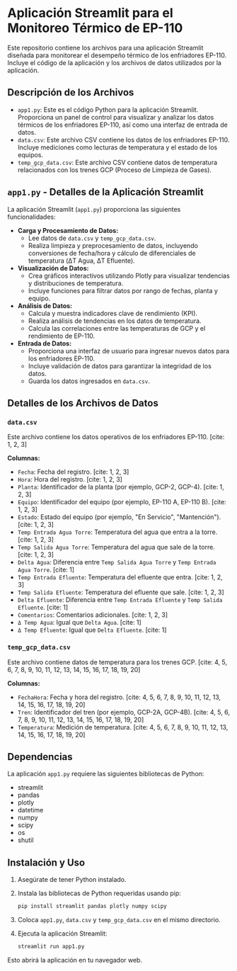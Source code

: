 # Aplicación Streamlit para el Monitoreo Térmico de EP-110

Este repositorio contiene los archivos para una aplicación Streamlit diseñada para monitorear el desempeño térmico de los enfriadores EP-110. Incluye el código de la aplicación y los archivos de datos utilizados por la aplicación.

## Descripción de los Archivos

* `app1.py`: Este es el código Python para la aplicación Streamlit. Proporciona un panel de control para visualizar y analizar los datos térmicos de los enfriadores EP-110, así como una interfaz de entrada de datos.
* `data.csv`: Este archivo CSV contiene los datos de los enfriadores EP-110. Incluye mediciones como lecturas de temperatura y el estado de los equipos.
* `temp_gcp_data.csv`: Este archivo CSV contiene datos de temperatura relacionados con los trenes GCP (Proceso de Limpieza de Gases).

## `app1.py` - Detalles de la Aplicación Streamlit

La aplicación Streamlit (`app1.py`) proporciona las siguientes funcionalidades:

* **Carga y Procesamiento de Datos:**
    * Lee datos de `data.csv` y `temp_gcp_data.csv`.
    * Realiza limpieza y preprocesamiento de datos, incluyendo conversiones de fecha/hora y cálculo de diferenciales de temperatura (ΔT Agua, ΔT Efluente).
* **Visualización de Datos:**
    * Crea gráficos interactivos utilizando Plotly para visualizar tendencias y distribuciones de temperatura.
    * Incluye funciones para filtrar datos por rango de fechas, planta y equipo.
* **Análisis de Datos:**
    * Calcula y muestra indicadores clave de rendimiento (KPI).
    * Realiza análisis de tendencias en los datos de temperatura.
    * Calcula las correlaciones entre las temperaturas de GCP y el rendimiento de EP-110.
* **Entrada de Datos:**
    * Proporciona una interfaz de usuario para ingresar nuevos datos para los enfriadores EP-110.
    * Incluye validación de datos para garantizar la integridad de los datos.
    * Guarda los datos ingresados en `data.csv`.

## Detalles de los Archivos de Datos

### `data.csv`

Este archivo contiene los datos operativos de los enfriadores EP-110. [cite: 1, 2, 3]

**Columnas:**

* `Fecha`: Fecha del registro. [cite: 1, 2, 3]
* `Hora`: Hora del registro. [cite: 1, 2, 3]
* `Planta`: Identificador de la planta (por ejemplo, GCP-2, GCP-4). [cite: 1, 2, 3]
* `Equipo`: Identificador del equipo (por ejemplo, EP-110 A, EP-110 B). [cite: 1, 2, 3]
* `Estado`: Estado del equipo (por ejemplo, "En Servicio", "Mantención"). [cite: 1, 2, 3]
* `Temp Entrada Agua Torre`: Temperatura del agua que entra a la torre. [cite: 1, 2, 3]
* `Temp Salida Agua Torre`: Temperatura del agua que sale de la torre. [cite: 1, 2, 3]
* `Delta Agua`: Diferencia entre `Temp Salida Agua Torre` y `Temp Entrada Agua Torre`. [cite: 1]
* `Temp Entrada Efluente`: Temperatura del efluente que entra. [cite: 1, 2, 3]
* `Temp Salida Efluente`: Temperatura del efluente que sale. [cite: 1, 2, 3]
* `Delta Efluente`: Diferencia entre `Temp Entrada Efluente` y `Temp Salida Efluente`. [cite: 1]
* `Comentarios`: Comentarios adicionales. [cite: 1, 2, 3]
* `Δ Temp Agua`: Igual que `Delta Agua`. [cite: 1]
* `Δ Temp Efluente`: Igual que `Delta Efluente`. [cite: 1]

### `temp_gcp_data.csv`

Este archivo contiene datos de temperatura para los trenes GCP. [cite: 4, 5, 6, 7, 8, 9, 10, 11, 12, 13, 14, 15, 16, 17, 18, 19, 20]

**Columnas:**

* `FechaHora`: Fecha y hora del registro. [cite: 4, 5, 6, 7, 8, 9, 10, 11, 12, 13, 14, 15, 16, 17, 18, 19, 20]
* `Tren`: Identificador del tren (por ejemplo, GCP-2A, GCP-4B). [cite: 4, 5, 6, 7, 8, 9, 10, 11, 12, 13, 14, 15, 16, 17, 18, 19, 20]
* `Temperatura`: Medición de temperatura. [cite: 4, 5, 6, 7, 8, 9, 10, 11, 12, 13, 14, 15, 16, 17, 18, 19, 20]

## Dependencias

La aplicación `app1.py` requiere las siguientes bibliotecas de Python:

* streamlit
* pandas
* plotly
* datetime
* numpy
* scipy
* os
* shutil

## Instalación y Uso

1.  Asegúrate de tener Python instalado.
2.  Instala las bibliotecas de Python requeridas usando pip:

    ```bash
    pip install streamlit pandas plotly numpy scipy
    ```
3.  Coloca `app1.py`, `data.csv` y `temp_gcp_data.csv` en el mismo directorio.
4.  Ejecuta la aplicación Streamlit:

    ```bash
    streamlit run app1.py
    ```

Esto abrirá la aplicación en tu navegador web.
